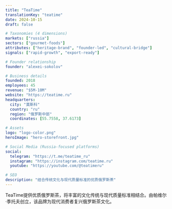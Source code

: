 ```yaml
---
title: "TeaTime"
translationKey: "teatime"
date: 2024-10-15
draft: false

# Taxonomies (4 dimensions)
markets: ["russia"]
sectors: ["gourmet-foods"]
attributes: ["heritage-brand", "founder-led", "cultural-bridge"]
signals: ["rapid-growth", "export-ready"]

# Founder relationship
founder: "alexei-sokolov"

# Business details
founded: 2018
employees: 45
revenue: "$5M-10M"
website: "https://teatime.ru"
headquarters:
  city: "莫斯科"
  country: "ru"
  region: "俄罗斯中部"
  coordinates: [55.7558, 37.6173]

# Assets
logo: "logo-color.png"
heroImage: "hero-storefront.jpg"

# Social Media (Russia-focused platforms)
social:
  telegram: "https://t.me/teatime_ru"
  instagram: "https://instagram.com/teatime.ru"
  youtube: "https://youtube.com/@teatimeru"

# SEO
description: "结合传统文化与现代质量标准的优质俄罗斯茶"
---
```


TeaTime提供优质俄罗斯茶，将丰富的文化传统与现代质量标准相结合。由帕维尔·季托夫创立，该品牌为现代消费者复兴俄罗斯茶文化。
